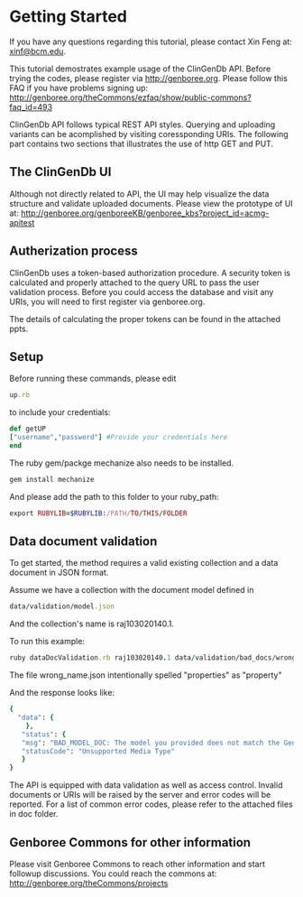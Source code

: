 
Getting Started
===============
If you have any questions regarding this tutorial, please contact Xin Feng at: xinf@bcm.edu.

This tutorial demostrates example usage of the ClinGenDb API.
Before trying the codes, please register via http://genboree.org. Please follow this FAQ if you have problems signing up: http://genboree.org/theCommons/ezfaq/show/public-commons?faq_id=493

ClinGenDb API follows typical REST API styles. Querying and uploading
variants can be acomplished by visiting coressponding URIs. The following
part contains two sections that illustrates the use of http GET and PUT.

The ClinGenDb UI
----------------
Although not directly related to API, the UI may help visualize the data structure and validate uploaded documents. Please view the prototype of UI at: http://genboree.org/genboreeKB/genboree_kbs?project_id=acmg-apitest

Autherization process
---------------------
ClinGenDb uses a token-based authorization procedure. A security token is 
calculated and properly attached to the query URL to pass the user validation 
process. Before you could access the database and visit any URIs, you will need to first register via genboree.org.

The details of calculating the proper tokens can be found in the attached ppts.

Setup 
-----------------
Before running these commands, please edit
```ruby
up.rb
```
to include your credentials:
```ruby
def getUP
["username","password"] #Provide your credentials here
end
```

The ruby gem/packge mechanize also needs to be installed.
```ruby
gem install mechanize
```

And please add the path to this folder to your ruby_path:
```ruby
export RUBYLIB=$RUBYLIB:/PATH/TO/THIS/FOLDER
```

Data document validation
-----------------------
To get started, the method requires a valid existing collection and a data document in JSON format.

Assume we have a collection with the document model defined in 

```ruby
data/validation/model.json
```
And the collection's name is raj103020140.1.

To run this example:
```ruby
ruby dataDocValidation.rb raj103020140.1 data/validation/bad_docs/wrong_name.json
```
The file wrong_name.json intentionally spelled "properties" as "property"

And the response looks like:

```ruby
{
  "data": {
    },
   "status": {
   "msg": "BAD_MODEL_DOC: The model you provided does not match the GenboreeKB specifications:\n\nERROR: the root property is missing the required 'name' field or it doesn't have a value.",
   "statusCode": "Unsupported Media Type"
   }
}
```

The API is equipped with data validation as well as access control. Invalid documents or URIs will be raised by the server and error codes will be reported. For a list of common error codes, please refer to the attached files in doc folder.

Genboree Commons for other information
----------------
Please visit Genboree Commons to reach other information and start followup
discussions. You could reach the commons at: http://genboree.org/theCommons/projects
